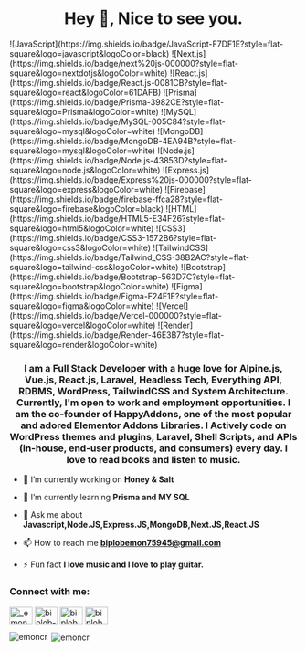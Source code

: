 <h1 align="center">Hey 👋, Nice to see you.</h1>
![JavaScript](https://img.shields.io/badge/JavaScript-F7DF1E?style=flat-square&logo=javascript&logoColor=black)
![Next.js](https://img.shields.io/badge/next%20js-000000?style=flat-square&logo=nextdotjs&logoColor=white)
![React.js](https://img.shields.io/badge/React.js-0081CB?style=flat-square&logo=react&logoColor=61DAFB)
![Prisma](https://img.shields.io/badge/Prisma-3982CE?style=flat-square&logo=Prisma&logoColor=white)
![MySQL](https://img.shields.io/badge/MySQL-005C84?style=flat-square&logo=mysql&logoColor=white)
![MongoDB](https://img.shields.io/badge/MongoDB-4EA94B?style=flat-square&logo=mysql&logoColor=white)
![Node.js](https://img.shields.io/badge/Node.js-43853D?style=flat-square&logo=node.js&logoColor=white)
![Express.js](https://img.shields.io/badge/Express%20js-000000?style=flat-square&logo=express&logoColor=white)
![Firebase](https://img.shields.io/badge/firebase-ffca28?style=flat-square&logo=firebase&logoColor=black)
![HTML](https://img.shields.io/badge/HTML5-E34F26?style=flat-square&logo=html5&logoColor=white)
![CSS3](https://img.shields.io/badge/CSS3-1572B6?style=flat-square&logo=css3&logoColor=white)
![TailwindCSS](https://img.shields.io/badge/Tailwind_CSS-38B2AC?style=flat-square&logo=tailwind-css&logoColor=white)
![Bootstrap](https://img.shields.io/badge/Bootstrap-563D7C?style=flat-square&logo=bootstrap&logoColor=white)
![Figma](https://img.shields.io/badge/Figma-F24E1E?style=flat-square&logo=figma&logoColor=white)
![Vercel](https://img.shields.io/badge/Vercel-000000?style=flat-square&logo=vercel&logoColor=white)
![Render](https://img.shields.io/badge/Render-46E3B7?style=flat-square&logo=render&logoColor=white)

<h3 align="center">I am a Full Stack Developer with a huge love for Alpine.js, Vue.js, React.js, Laravel, Headless Tech, Everything API, RDBMS, WordPress, TailwindCSS and System Architecture. Currently, I'm open to work and employment opportunities. I am the co-founder of HappyAddons, one of the most popular and adored Elementor Addons Libraries. I Actively code on WordPress themes and plugins, Laravel, Shell Scripts, and APIs (in-house, end-user products, and consumers) every day. I love to read books and listen to music.</h3>

- 🔭 I’m currently working on **Honey & Salt**

- 🌱 I’m currently learning **Prisma and MY SQL**

- 💬 Ask me about **Javascript,Node.JS,Express.JS,MongoDB,Next.JS,React.JS**

- 📫 How to reach me **biplobemon75945@gmail.com**

- ⚡ Fun fact **I love music and I love to play guitar.**

<h3 align="left">Connect with me:</h3>
<p align="left">
<a href="https://twitter.com/_emon_dev" target="blank"><img align="center" src="https://raw.githubusercontent.com/rahuldkjain/github-profile-readme-generator/master/src/images/icons/Social/twitter.svg" alt="_emon_dev" height="30" width="40" /></a>
<a href="https://linkedin.com/in/biplob-hasan-emon" target="blank"><img align="center" src="https://raw.githubusercontent.com/rahuldkjain/github-profile-readme-generator/master/src/images/icons/Social/linked-in-alt.svg" alt="biplob-hasan-emon" height="30" width="40" /></a>
<a href="https://fb.com/biplobhasan.emon" target="blank"><img align="center" src="https://raw.githubusercontent.com/rahuldkjain/github-profile-readme-generator/master/src/images/icons/Social/facebook.svg" alt="biplobhasan.emon" height="30" width="40" /></a>
<a href="https://instagram.com/biplob_hasan_emon" target="blank"><img align="center" src="https://raw.githubusercontent.com/rahuldkjain/github-profile-readme-generator/master/src/images/icons/Social/instagram.svg" alt="biplob_hasan_emon" height="30" width="40" /></a>
</p>
<p><img align="left" src="https://github-readme-stats.vercel.app/api/top-langs?username=emoncr&show_icons=true&locale=en&layout=compact" alt="emoncr" /></p>

<p>&nbsp;<img align="center" src="https://github-readme-stats.vercel.app/api?username=emoncr&show_icons=true&locale=en" alt="emoncr" /></p>
